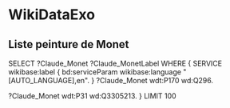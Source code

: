 # WikiDataExo

## Liste peinture de Monet
SELECT ?Claude_Monet ?Claude_MonetLabel WHERE {
  SERVICE wikibase:label { bd:serviceParam wikibase:language "[AUTO_LANGUAGE],en". }
  ?Claude_Monet wdt:P170 wd:Q296.
  
  ?Claude_Monet wdt:P31 wd:Q3305213.
}
LIMIT 100
